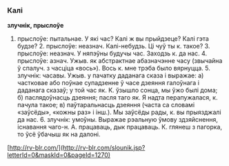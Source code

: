 ### Калі
**злучнік, прыслоўе**

1. прыслоўе: пытальнае. У які час? Калі ж вы прыйдзеце? Калі гэта будзе? 2. прыслоўе: неазнач. Калі-небудзь. Ці чуў ты к. такое? 3. прыслоўе: неазнач. У няпэўны будучы час. Заходзь к. да нас. 4. прыслоўе: азнач. Ужыв. як абстрактнае абазначэнне часу (звычайна ў спалуч. з часціца «вось»). Вось к. мне трэба было вярнуцца. 5. злучнік: часавы. Ужыв. у пачатку даданага сказа і выражае: а) частковае або поўнае супадзенне ў часе дзеяння галоўнага і даданага сказаў; у той час як. К. ўзышло сонца, мы ўжо былі дома; б) паслядоўнасць дзеяння; пасля таго як. Я надта перапужалася, к. пачула такое; в) паўтаральнасць дзеяння (часта са словамі «заўсёды», «кожны раз» і інш.). Мы заўсёды рады, к. вы прыязджалі да нас. 6. злучнік: умоўны. Выражае рэальную ўмову здзяйснення, існавання чаго-н. А. працаваць, дык працаваць. К. глянеш з пагорка, то ўсё ўбачыш як на далоні.

<a rel="author">[http://rv-blr.com/](http://rv-blr.com/slounik.jsp?letterId=0&maskId=0&pageId=1270)</a>
